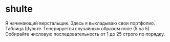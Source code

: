 # shulte
Я начинающий верстальщик. Здесь я выкладываю свои портфолио. 
Таблица Шульте. Генерируется случайным образом поле (5 на 5). 
Собирайте числовую последовательность от 1 до 25 строго по порядку.
